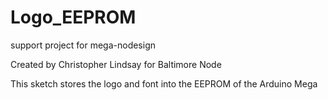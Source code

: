 # Logo_EEPROM
support project for mega-nodesign

Created by Christopher Lindsay for Baltimore Node

This sketch stores the logo and font into the EEPROM of the Arduino Mega
